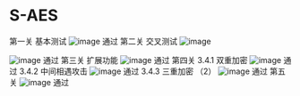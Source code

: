 # S-AES
第一关
基本测试
![image](https://github.com/Vincent910603/S-AES/assets/75138057/fbdd7f4a-b3c9-4c14-9595-5bf670bdc115)
通过
第二关
交叉测试
![image](https://github.com/Vincent910603/S-AES/assets/75138057/aefaae38-9320-4867-999a-d7285ad1d462)

![image](https://github.com/Vincent910603/S-AES/assets/75138057/3490bcdb-212c-454e-a600-c98e9c8abfb5)
通过
第三关
扩展功能
![image](https://github.com/Vincent910603/S-AES/assets/75138057/f1e2dc2d-8e2d-47d4-ac6b-89b8efaf3495)
通过
第四关
3.4.1
双重加密
![image](https://github.com/Vincent910603/S-AES/assets/75138057/2268fd68-8ac4-4e5a-9664-3efcf54a9eae)
通过
3.4.2
中间相遇攻击
![image](https://github.com/Vincent910603/S-AES/assets/75138057/bf855118-c687-4713-ad0a-2e2def8594f4)
通过
3.4.3
三重加密
（2）
![image](https://github.com/Vincent910603/S-AES/assets/75138057/be5d1a70-ac06-44c2-b457-4536ec07a5a2)
通过
第五关
![image](https://github.com/Vincent910603/S-AES/assets/75138057/603c873a-a37f-4411-b7f9-6b420e28814d)
通过






